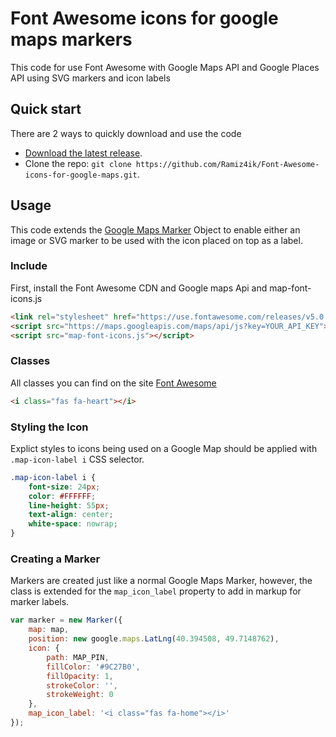 Font Awesome icons for google maps markers
=========

This code for use Font Awesome with Google Maps API and Google Places API using SVG markers and icon labels

## Quick start

There are 2 ways to quickly download and use the code

- [Download the latest release](https://github.com/Ramiz4ik/Font-Awesome-icons-for-google-maps/archive/master.zip).
- Clone the repo: `git clone https://github.com/Ramiz4ik/Font-Awesome-icons-for-google-maps.git`.

## Usage
This code extends the [Google Maps Marker](https://developers.google.com/maps/documentation/javascript/reference#Marker) Object to enable either an image or SVG marker to be used with the icon placed on top as a label.

### Include

First, install the Font Awesome CDN and Google maps Api and map-font-icons.js
```html
<link rel="stylesheet" href="https://use.fontawesome.com/releases/v5.0.13/css/all.css">
<script src="https://maps.googleapis.com/maps/api/js?key=YOUR_API_KEY"></script>
<script src="map-font-icons.js"></script>
```

### Classes

All classes you can find on the site [Font Awesome](https://fontawesome.com/icons?d=gallery)

```html
<i class="fas fa-heart"></i>
```
### Styling the Icon

Explict styles to icons being used on a Google Map should be applied with `.map-icon-label i` CSS selector.

```css
.map-icon-label i {
    font-size: 24px;
    color: #FFFFFF;
    line-height: 55px;
    text-align: center;
    white-space: nowrap;
}
```

### Creating a Marker

Markers are created just like a normal Google Maps Marker, however, the class is extended for the `map_icon_label` property to add in markup for marker labels.


```js
var marker = new Marker({
    map: map,
    position: new google.maps.LatLng(40.394508, 49.7148762),
    icon: {
        path: MAP_PIN,
        fillColor: '#9C27B0',
        fillOpacity: 1,
        strokeColor: '',
        strokeWeight: 0
    },
    map_icon_label: '<i class="fas fa-home"></i>'
});
```
